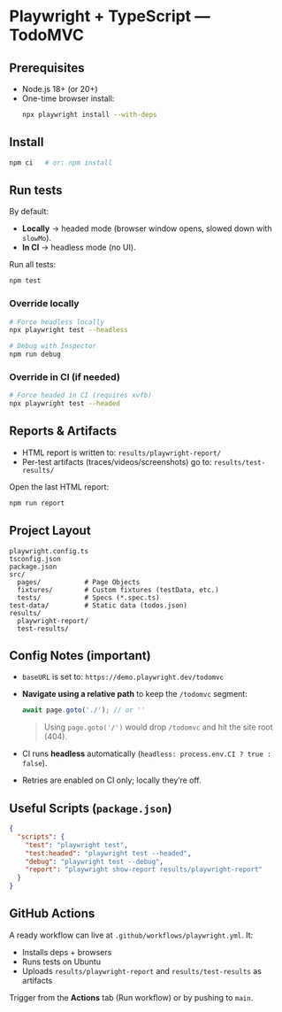 # Playwright + TypeScript — TodoMVC

## Prerequisites
- Node.js 18+ (or 20+)
- One-time browser install:
  ```bash
  npx playwright install --with-deps
  ```

## Install
```bash
npm ci   # or: npm install
```

## Run tests
By default:
- **Locally** → headed mode (browser window opens, slowed down with `slowMo`).  
- **In CI** → headless mode (no UI).

Run all tests:
```bash
npm test
```

### Override locally
```bash
# Force headless locally
npx playwright test --headless

# Debug with Inspector
npm run debug
```

### Override in CI (if needed)
```bash
# Force headed in CI (requires xvfb)
npx playwright test --headed
```

## Reports & Artifacts
- HTML report is written to: `results/playwright-report/`
- Per-test artifacts (traces/videos/screenshots) go to: `results/test-results/`

Open the last HTML report:
```bash
npm run report
```

## Project Layout
```
playwright.config.ts
tsconfig.json
package.json
src/
  pages/           # Page Objects
  fixtures/        # Custom fixtures (testData, etc.)
  tests/           # Specs (*.spec.ts)
test-data/         # Static data (todos.json)
results/
  playwright-report/
  test-results/
```

## Config Notes (important)
- `baseURL` is set to: `https://demo.playwright.dev/todomvc`
- **Navigate using a relative path** to keep the `/todomvc` segment:
  ```ts
  await page.goto('./'); // or ''
  ```
  > Using `page.goto('/')` would drop `/todomvc` and hit the site root (404).

- CI runs **headless** automatically (`headless: process.env.CI ? true : false`).
- Retries are enabled on CI only; locally they’re off.

## Useful Scripts (`package.json`)
```json
{
  "scripts": {
    "test": "playwright test",
    "test:headed": "playwright test --headed",
    "debug": "playwright test --debug",
    "report": "playwright show-report results/playwright-report"
  }
}
```

## GitHub Actions
A ready workflow can live at `.github/workflows/playwright.yml`. It:
- Installs deps + browsers
- Runs tests on Ubuntu
- Uploads `results/playwright-report` and `results/test-results` as artifacts

Trigger from the **Actions** tab (Run workflow) or by pushing to `main`.

